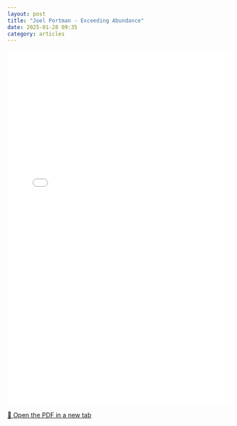 ```yaml
---
layout: post
title: "Joel Portman - Exceeding Abundance"
date: 2025-01-28 09:35
category: articles
---
```


<iframe 
    src="{{ '/assets/articles/Joel-Portman-Exceeding-Abundance.pdf' | relative_url }}" 
    width="100%" 
    height="800px" 
    style="border: none;">
</iframe>

<p>
    <a href="{{ '/assets/articles/Joel-Portman-Exceeding-Abundance.pdf' | relative_url }}" target="_blank">
        📄 Open the PDF in a new tab
    </a>
</p>
